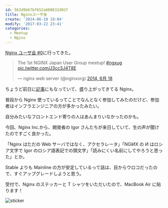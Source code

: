 ```yaml
---
id: 563d9b67bf652a600632d02f
title: Nginxユーザ会
create: '2014-06-18 19:04'
modify: '2017-03-22 23:41'
categories:
  - Meetup
  - Nginx
---
```


[Nginx ユーザ会 #0](http://nginx-ug.jp)に行ってきた。

<blockquote class="twitter-tweet" lang="ja"><p>The 1st NGINX Japan User Group meetup! <a href="https://twitter.com/search?q=%23ngxug&amp;src=hash">#ngxug</a> <a href="http://t.co/J3cc3J4T8E">pic.twitter.com/J3cc3J4T8E</a></p>&mdash; nginx web server (@nginxorg) <a href="https://twitter.com/nginxorg/statuses/479238517588254720">2014, 6月 18</a></blockquote>
<script async src="//platform.twitter.com/widgets.js" charset="utf-8"></script>

ちょうど前日に[記事](http://www.atmarkit.co.jp/ait/articles/1406/17/news013.html)にもなっていて、盛り上がってきてる Nginx。

普段から Nginx 使っているってことでなんとなく参加してみたのだけど、参加者はインフラエンジニアの方が多かったみたい。

自分みたいなフロントエンド寄りの人はあんまりいなかったのかも。

今回、Nginx Inc.から、開発者の Igor さんたちが来日していて、生の声が聞けたのですごく良かった。

「Nginx はただの Web サーバではなく、アクセラレータ」「NGiИX の И はロシア文字で Igor のロシア語表記での頭文字」「読みにくい名前にしてやろうと思った」とか。

Stable よりも Mainline の方が安定しているって話は、目からウロコだったので、すぐアップグレードしようと思う。

<!-- more -->

受付で、Nginx のステッカーと T シャツをいただいたので、MacBook Air に貼ります！

![sticker](/images/2014/06/18/0001.png)
